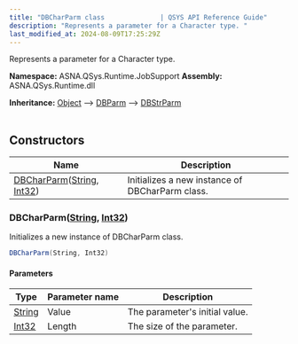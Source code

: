 ```yaml
---
title: "DBCharParm class              | QSYS API Reference Guide"
description: "Represents a parameter for a Character type. "
last_modified_at: 2024-08-09T17:25:29Z
---
```


Represents a parameter for a Character type.

**Namespace:** ASNA.QSys.Runtime.JobSupport
**Assembly:** ASNA.QSys.Runtime.dll

**Inheritance:** [Object](https://docs.microsoft.com/en-us/dotnet/api/system.object) --> [DBParm](/reference/runtime/qsys-runtime-job-support/db-parm.html) --> [DBStrParm](/reference/runtime/qsys-runtime-job-support/db-str-parm.html)
<br>
<br>

## Constructors

| Name | Description |
| --- | --- |
| [DBCharParm](#dbcharparmstring-int32)([String](https://docs.microsoft.com/en-us/dotnet/api/system.string), [Int32](https://docs.microsoft.com/en-us/dotnet/api/system.int32)) | Initializes a new instance of DBCharParm class.

### DBCharParm([String](https://docs.microsoft.com/en-us/dotnet/api/system.string), [Int32](https://docs.microsoft.com/en-us/dotnet/api/system.int32))

Initializes a new instance of DBCharParm class.

```cs
DBCharParm(String, Int32)
```

#### Parameters

| Type | Parameter name | Description
| --- | --- | ---
| [String](https://docs.microsoft.com/en-us/dotnet/api/system.string) | Value | The parameter's initial value.
| [Int32](https://docs.microsoft.com/en-us/dotnet/api/system.int32) | Length | The size of the parameter.
